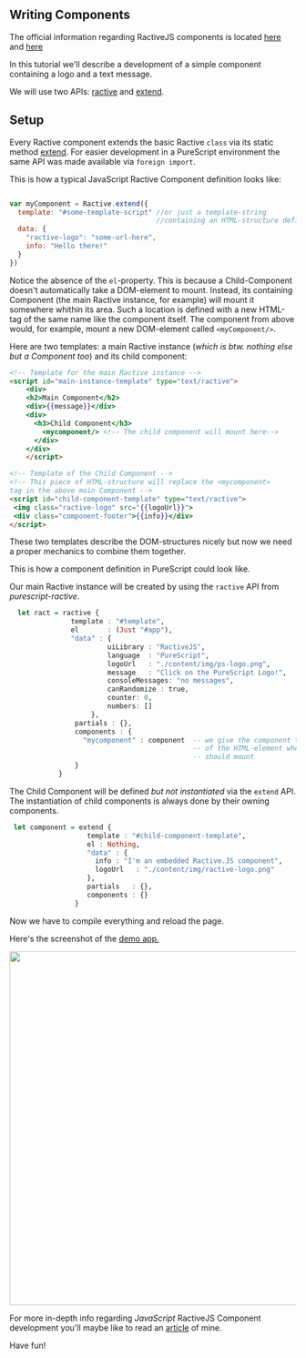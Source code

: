 ## Writing Components

The official information regarding RactiveJS components is located <a href="http://docs.ractivejs.org/latest/components" target="_blank">here</a> and <a href="https://github.com/ractivejs/component-spec" target="_blank">here</a>

In this tutorial we'll describe a development of a simple component containing a logo and a text message.

We will use two APIs: <a href="https://github.com/brakmic/purescript-ractive/blob/master/src/Control/Monad/Eff/Ractive.purs#L75">ractive</a> and <a href="https://github.com/brakmic/purescript-ractive/blob/master/src/Control/Monad/Eff/Ractive.purs#L76">extend</a>.

## Setup

Every Ractive component extends the basic Ractive `class` via its static method <a href="http://docs.ractivejs.org/latest/ractive-extend" target="_blank">extend</a>. For easier development in a PureScript environment the same API was made available via `foreign import`.

This is how a typical JavaScript Ractive Component definition looks like:

```javascript

var myComponent = Ractive.extend({
  template: "#some-template-script" //or just a template-string
                                    //containing an HTML-structure definition
  data: {
    "ractive-logo": "some-url-here",
    info: "Hello there!"
  }
})
```

Notice the absence of the `el`-property. This is because a Child-Component doesn't automatically take a DOM-element to mount. Instead, its containing Component (the main Ractive instance, for example) will mount it somewhere whithin its area. Such a location is defined with a new HTML-tag of the same name like the component itself. The component from above would, for example, mount a new DOM-element called `<myComponent/>`.

Here are two templates: a main Ractive instance (*which is btw. nothing else but a Component too*) and its child component:

```html
<!-- Template for the main Ractive instance -->
<script id="main-instance-template" type="text/ractive">
    <div>
    <h2>Main Component</h2>
    <div>{{message}}</div>
    <div>
      <h3>Child Component</h3>
        <mycomponent/> <!-- The child component will mount here-->
      </div>
    </div>
    </script>
```

```html
<!-- Template of the Child Component -->
<!-- This piece of HTML-structure will replace the <mycomponent>
tag in the above main Component -->
<script id="child-component-template" type="text/ractive">
 <img class="ractive-logo" src="{{logoUrl}}">
 <div class="component-footer">{{info}}</div>
</script>
```

These two templates describe the DOM-structures nicely but now we need a proper mechanics to combine them together.

This is how a component definition in PureScript could look like.

Our main Ractive instance will be created by using the `ractive` API from *purescript-ractive*.

```purescript
  let ract = ractive {
               template : "#template",
               el       : (Just "#app"),
               "data" : {
                        uiLibrary : "RactiveJS",
                        language  : "PureScript",
                        logoUrl   : "./content/img/ps-logo.png",
                        message   : "Click on the PureScript Logo!",
                        consoleMessages: "no messages",
                        canRandomize : true,
                        counter: 0,
                        numbers: []
                    },
                partials : {},
                components : {
                  "mycomponent" : component  -- we give the component the name
                                             -- of the HTML-element where it
                                             -- should mount
                }
            }
```

The Child Component will be defined *but not instantiated* via the `extend` API. The instantiation of child components is always done by their owning components.

```purescript
 let component = extend {
                   template : "#child-component-template",
                   el : Nothing,
                   "data" : {
                     info : "I'm an embedded Ractive.JS component",
                     logoUrl   : "./content/img/ractive-logo.png"
                   },
                   partials   : {},
                   components : {}
                }
```

Now we have to compile everything and reload the page.

Here's the screenshot of the <a href="https://github.com/brakmic/purescript-ractive/blob/master/demo/scripts/app.purs">demo app.</a>

<img src="http://fs5.directupload.net/images/160110/ebiof4rs.png" width="608" height="622">

For more in-depth info regarding *JavaScript* RactiveJS Component development you'll maybe like to read an <a href="http://blog.brakmic.com/creating-components-with-ractive-js/">article</a> of mine.

Have fun!
